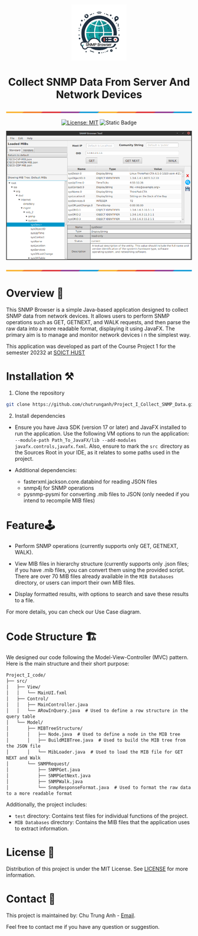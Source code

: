 
<p align="center">
  <img src="Project_I_code/src/Asserts/Icon.png" alt="Not Found Image" width=150>
</p>


<div align="center">

# Collect SNMP Data From Server And Network Devices

</div>

<p><img src="Image/ColorLine.png" alt="Not Found Image">  </p>

<div align="center"> 

[![License: MIT](https://img.shields.io/badge/License-MIT-yellow.svg)](https://opensource.org/licenses/MIT)
![Static Badge](https://img.shields.io/badge/GUI-javaFX-green)

</div>


 
<!-- Screenshot of the app -->
<p align="center">
  <img src="Image/AppDemo.png" alt="Not Found Image" width="800">
</p>


<p><img src="Image/ColorLine.png" alt="Not Found Image"> </p>

# Overview 📝
This SNMP Browser is a simple Java-based application designed to collect SNMP data 
from network devices. It allows users to perform SNMP operations such as 
GET, GETNEXT, and WALK requests, and then parse the raw data into a more readable format, 
displaying it using JavaFX. The primary aim is to manage and monitor network devices i
n the simplest way.

This application was developed as part of the Course Project 1 for the semester 20232 at [SOICT HUST](https://soict.hust.edu.vn/)

# Installation ⚒️
1. Clone the repository
```bash
git clone https://github.com/chutrunganh/Project_I_Collect_SNMP_Data.git
```
2. Install dependencies

- Ensure you have Java SDK (version 17 or later) and JavaFX installed to run the application.
  Use the following VM options to run the 
  application:  ```--module-path Path_To_JavaFX/lib --add-modules javafx.controls,javafx.fxml```.
  Also, ensure to mark the `src `directory as the Sources Root in your IDE, as it relates to some paths used in the project.


- Additional dependencies:
  - fasterxml.jackson.core.databind for reading JSON files
  - snmp4j for SNMP operations
  - pysnmp-pysmi for converting .mib files to JSON (only needed if you intend to recompile MIB files)


 
# Feature🕹️

- Perform SNMP operations (currently supports only GET, GETNEXT, WALK).


- View MIB files in hierarchy structure (currently supports only .json files; if you have .mib 
files, you can convert them using the provided script. There are over 70 MIB files already 
available in the `MIB Databases` directory, or users can import their own MIB files.


- Display formatted results, with options to search and save these results to a file.

For more details, you can check our Use Case diagram.

# Code Structure 🏗️
We designed our code following the Model-View-Controller (MVC) pattern. Here is the 
main structure and their short purpose:
```
Project_I_code/
├── src/
│   ├── View/
│   │   └── MainUI.fxml
│   ├── Control/
│   │   ├── MainController.java
│   │   └── ARowInQuery.java  # Used to define a row structure in the query table
│   └── Model/
│       ├── MIBTreeStructure/
│       │   ├── Node.java  # Used to define a node in the MIB tree
│       │   ├── BuildMIBTree.java  # Used to build the MIB tree from the JSON file
│       │   └── MibLoader.java  # Used to load the MIB file for GET NEXT and Walk
│       └── SNMPRequest/
│           ├── SNMPGet.java
│           ├── SNMPGetNext.java
│           ├── SNMPWalk.java
│           └── SnmpResponseFormat.java  # Used to format the raw data to a more readable format
```

Additionally, the project includes:
 - `test` directory: Contains test files for individual functions of the project.
- `MIB Databases` directory: Contains the MIB files that the application uses to extract information.

# License 📜
Distribution of this project is under the MIT License. 
See [LICENSE](https://github.com/chutrunganh/Project_I_Collect_SNMP_Data?tab=MIT-1-ov-file) for more information.

# Contact 📧
This project is maintained by: Chu Trung Anh - [Email](mailto:chutrunganh04@gmail.com).

Feel free to contact me if you have any question or suggestion.